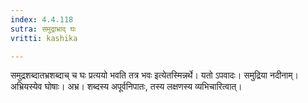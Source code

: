 ```yaml
---
index: 4.4.118
sutra: समुद्राभ्राद् घः
vritti: kashika

---
```

समुद्रशब्दातभ्रशब्दाच् च घः प्रत्ययो भवति तत्र भवः इत्येतस्मिन्नर्थे। यतो ऽपवादः। समुद्रिया नदीनाम्। अभ्रियस्येव घोषाः। अभ्र। शब्दस्य अपूर्वनिपातः, तस्य लक्षणस्य व्यभिचारित्वात्।